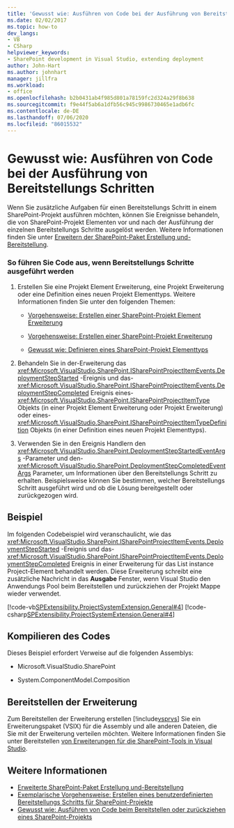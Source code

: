 ```yaml
---
title: 'Gewusst wie: Ausführen von Code bei der Ausführung von Bereitstellungs Schritten | Microsoft-Dokumentation'
ms.date: 02/02/2017
ms.topic: how-to
dev_langs:
- VB
- CSharp
helpviewer_keywords:
- SharePoint development in Visual Studio, extending deployment
author: John-Hart
ms.author: johnhart
manager: jillfra
ms.workload:
- office
ms.openlocfilehash: b2b0431ab4f985d801a78159fc2d324a29f8b638
ms.sourcegitcommit: f9e44f5ab6a1dfb56c945c9986730465e1adb6fc
ms.contentlocale: de-DE
ms.lasthandoff: 07/06/2020
ms.locfileid: "86015532"
---
```

# <a name="how-to-run-code-when-deployment-steps-are-executed"></a>Gewusst wie: Ausführen von Code bei der Ausführung von Bereitstellungs Schritten
  Wenn Sie zusätzliche Aufgaben für einen Bereitstellungs Schritt in einem SharePoint-Projekt ausführen möchten, können Sie Ereignisse behandeln, die von SharePoint-Projekt Elementen vor und nach der Ausführung der einzelnen Bereitstellungs Schritte ausgelöst werden. Weitere Informationen finden Sie unter [Erweitern der SharePoint-Paket Erstellung und-Bereitstellung](../sharepoint/extending-sharepoint-packaging-and-deployment.md).

### <a name="to-run-code-when-deployment-steps-are-executed"></a>So führen Sie Code aus, wenn Bereitstellungs Schritte ausgeführt werden

1. Erstellen Sie eine Projekt Element Erweiterung, eine Projekt Erweiterung oder eine Definition eines neuen Projekt Elementtyps. Weitere Informationen finden Sie unter den folgenden Themen:

    - [Vorgehensweise: Erstellen einer SharePoint-Projekt Element Erweiterung](../sharepoint/how-to-create-a-sharepoint-project-item-extension.md)

    - [Vorgehensweise: Erstellen einer SharePoint-Projekt Erweiterung](../sharepoint/how-to-create-a-sharepoint-project-extension.md)

    - [Gewusst wie: Definieren eines SharePoint-Projekt Elementtyps](../sharepoint/how-to-define-a-sharepoint-project-item-type.md)

2. Behandeln Sie in der-Erweiterung das <xref:Microsoft.VisualStudio.SharePoint.ISharePointProjectItemEvents.DeploymentStepStarted> -Ereignis und das- <xref:Microsoft.VisualStudio.SharePoint.ISharePointProjectItemEvents.DeploymentStepCompleted> Ereignis eines- <xref:Microsoft.VisualStudio.SharePoint.ISharePointProjectItemType> Objekts (in einer Projekt Element Erweiterung oder Projekt Erweiterung) oder eines- <xref:Microsoft.VisualStudio.SharePoint.ISharePointProjectItemTypeDefinition> Objekts (in einer Definition eines neuen Projekt Elementtyps).

3. Verwenden Sie in den Ereignis Handlern den <xref:Microsoft.VisualStudio.SharePoint.DeploymentStepStartedEventArgs> -Parameter und den- <xref:Microsoft.VisualStudio.SharePoint.DeploymentStepCompletedEventArgs> Parameter, um Informationen über den Bereitstellungs Schritt zu erhalten. Beispielsweise können Sie bestimmen, welcher Bereitstellungs Schritt ausgeführt wird und ob die Lösung bereitgestellt oder zurückgezogen wird.

## <a name="example"></a>Beispiel
 Im folgenden Codebeispiel wird veranschaulicht, wie das <xref:Microsoft.VisualStudio.SharePoint.ISharePointProjectItemEvents.DeploymentStepStarted> -Ereignis und das- <xref:Microsoft.VisualStudio.SharePoint.ISharePointProjectItemEvents.DeploymentStepCompleted> Ereignis in einer Erweiterung für das List instance Project-Element behandelt werden. Diese Erweiterung schreibt eine zusätzliche Nachricht in das **Ausgabe** Fenster, wenn Visual Studio den Anwendungs Pool beim Bereitstellen und zurückziehen der Projekt Mappe wieder verwendet.

 [!code-vb[SPExtensibility.ProjectSystemExtension.General#4](../sharepoint/codesnippet/VisualBasic/projectsystemexamples/extension/handledeploymentstepevents.vb#4)]
 [!code-csharp[SPExtensibility.ProjectSystemExtension.General#4](../sharepoint/codesnippet/CSharp/projectsystemexamples/extension/handledeploymentstepevents.cs#4)]

## <a name="compile-the-code"></a>Kompilieren des Codes
 Dieses Beispiel erfordert Verweise auf die folgenden Assemblys:

- Microsoft.VisualStudio.SharePoint

- System.ComponentModel.Composition

## <a name="deploy-the-extension"></a>Bereitstellen der Erweiterung
 Zum Bereitstellen der Erweiterung erstellen [!include[vsprvs](../sharepoint/includes/vsprvs-md.md)] Sie ein Erweiterungspaket (VSIX) für die Assembly und alle anderen Dateien, die Sie mit der Erweiterung verteilen möchten. Weitere Informationen finden Sie unter Bereitstellen [von Erweiterungen für die SharePoint-Tools in Visual Studio](../sharepoint/deploying-extensions-for-the-sharepoint-tools-in-visual-studio.md).

## <a name="see-also"></a>Weitere Informationen
- [Erweiterte SharePoint-Paket Erstellung und-Bereitstellung](../sharepoint/extending-sharepoint-packaging-and-deployment.md)
- [Exemplarische Vorgehensweise: Erstellen eines benutzerdefinierten Bereitstellungs Schritts für SharePoint-Projekte](../sharepoint/walkthrough-creating-a-custom-deployment-step-for-sharepoint-projects.md)
- [Gewusst wie: Ausführen von Code beim Bereitstellen oder zurückziehen eines SharePoint-Projekts](../sharepoint/how-to-run-code-when-a-sharepoint-project-is-deployed-or-retracted.md)
